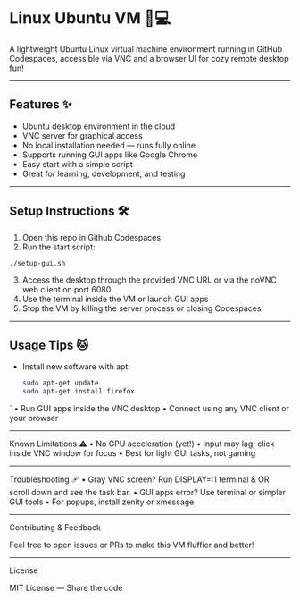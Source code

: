 # Linux Ubuntu VM 🐾💻

A lightweight Ubuntu Linux virtual machine environment running in GitHub Codespaces, accessible via VNC and a browser UI for cozy remote desktop fun!

---

## Features ✨
- Ubuntu desktop environment in the cloud  
- VNC server for graphical access  
- No local installation needed — runs fully online  
- Supports running GUI apps like Google Chrome  
- Easy start with a simple script  
- Great for learning, development, and testing  

---

## Setup Instructions 🛠️
1. Open this repo in Github Codespaces
2. Run the start script:
```bash
./setup-gui.sh
```
3. Access the desktop through the provided VNC URL or via the noVNC web client on port 6080  
4. Use the terminal inside the VM or launch GUI apps  
5. Stop the VM by killing the server process or closing Codespaces  

---

## Usage Tips 🐱
- Install new software with apt:  
  ```bash
  sudo apt-get update
  sudo apt-get install firefox
`
    •    Run GUI apps inside the VNC desktop
    •    Connect using any VNC client or your browser

---

Known Limitations ⚠️
    •    No GPU acceleration (yet!)
    •    Input may lag; click inside VNC window for focus
    •    Best for light GUI tasks, not gaming

---

Troubleshooting 🩹
    •    Gray VNC screen? Run DISPLAY=:1 terminal & OR scroll down and see the task bar.
    •    GUI apps error? Use terminal or simpler GUI tools
    •    For popups, install zenity or xmessage

---

Contributing & Feedback 

Feel free to open issues or PRs to make this VM fluffier and better!

---

License

MIT License — Share the code


